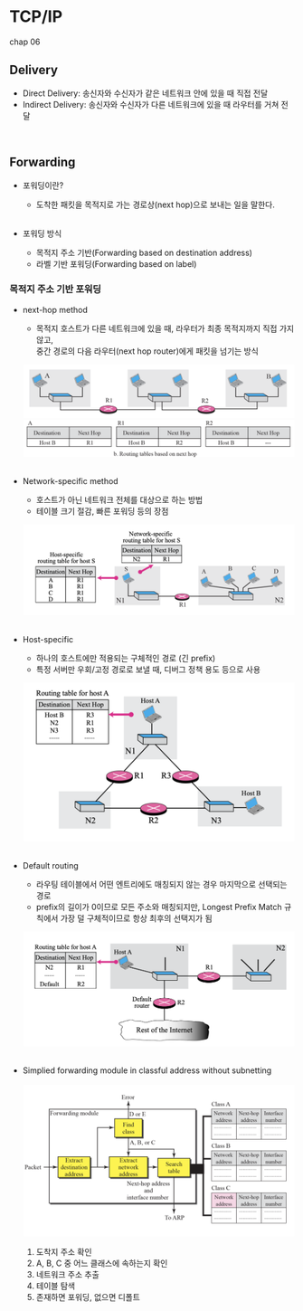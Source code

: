 # TCP/IP
chap 06

## Delivery
- Direct Delivery: 송신자와 수신자가 같은 네트워크 안에 있을 때 직접 전달
- Indirect Delivery: 송신자와 수신자가 다른 네트워크에 있을 때 라우터를 거쳐 전달
<br>

## Forwarding
- 포워딩이란? <br>
    + 도착한 패킷을 목적지로 가는 경로상(next hop)으로 보내는 일을 말한다. <br><br>

- 포워딩 방식
    - 목적지 주소 기반(Forwarding based on destination address)
    - 라벨 기반 포워딩(Forwarding based on label)
    

### 목적지 주소 기반 포워딩
- next-hop method <br>
    + 목적지 호스트가 다른 네트워크에 있을 때, 라우터가 최종 목적지까지 직접 가지 않고, <br>
    중간 경로의 다음 라우터(next hop router)에게 패킷을 넘기는 방식 <br>

    ![next-hop](./src/img1.png)
    <br>
    ![next-hop_table](./src/img2.png)
    <br><br>

- Network-specific method
    + 호스트가 아닌 네트워크 전체를 대상으로 하는 방법 
    + 테이블 크기 절감, 빠른 포워딩 등의 장점<br>

    ![net-spec](./src/img3.png)
    <br><br>

- Host-specific
    + 하나의 호스트에만 적용되는 구체적인 경로 (긴 prefix) 
    + 특정 서버만 우회/고정 경로로 보낼 때, 디버그 정책 용도 등으로 사용<br>

    ![host-spec](./src/img4.png)
    <br><br>

- Default routing
    + 라우팅 테이블에서 어떤 엔트리에도 매칭되지 않는 경우 마지막으로 선택되는 경로
    + prefix의 길이가 0이므로  모든 주소와 매칭되지만, Longest Prefix Match 규칙에서 가장 덜 구체적이므로 항상 최후의 선택지가 됨 <br>

    ![default-route](./src/img5.png)
    <br><br>

- Simplied forwarding module in classful address without subnetting
    <br><br>
    ![module](./src/img6.png)
    <br>

    1. 도착지 주소 확인
    2. A, B, C 중 어느 클래스에 속하는지 확인
    3. 네트워크 주소 추출
    4. 테이블 탐색
    5. 존재하면 포워딩, 없으면 디폴트
    <br><br>


